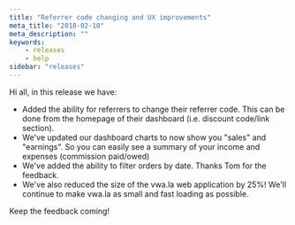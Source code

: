 ```yaml
---
title: "Referrer code changing and UX improvements"
meta_title: "2018-02-10"
meta_description: ""
keywords:
    - releases
    - help
sidebar: "releases"
---
```


Hi all, in this release we have:

*   Added the ability for referrers to change their referrer code. This can be done from the homepage of their dashboard (i.e. discount code/link section).
*   We've updated our dashboard charts to now show you "sales" and "earnings". So you can easily see a summary of your income and expenses (commission paid/owed)
*   We've added the ability to filter orders by date. Thanks Tom for the feedback.
*   We've also reduced the size of the vwa.la web application by 25%! We'll continue to make vwa.la as small and fast loading as possible.

Keep the feedback coming!